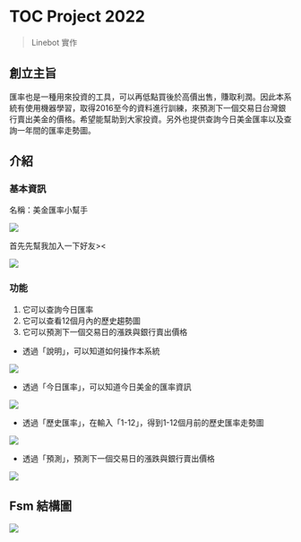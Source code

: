 # TOC Project 2022
> Linebot 實作

## 創立主旨
匯率也是一種用來投資的工具，可以再低點買後於高價出售，賺取利潤。因此本系統有使用機器學習，取得2016至今的資料進行訓練，來預測下一個交易日台灣銀行賣出美金的價格。希望能幫助到大家投資。另外也提供查詢今日美金匯率以及查詢一年間的匯率走勢圖。

## 介紹
### 基本資訊
名稱：美金匯率小幫手

![](https://i.imgur.com/XjCwd4w.png)

首先先幫我加入一下好友><

![](https://i.imgur.com/mzJkbHx.png)

### 功能
1. 它可以查詢今日匯率
2. 它可以查看12個月內的歷史趨勢圖
3. 它可以預測下一個交易日的漲跌與銀行賣出價格

- 透過「說明」，可以知道如何操作本系統

![](https://i.imgur.com/oVL2zkE.png)

- 透過「今日匯率」，可以知道今日美金的匯率資訊

![](https://i.imgur.com/QdreIkm.png)

- 透過「歷史匯率」，在輸入「1-12」，得到1-12個月前的歷史匯率走勢圖

![](https://i.imgur.com/iHlhymr.png)

- 透過「預測」，預測下一個交易日的漲跌與銀行賣出價格

![](https://i.imgur.com/hyKlZan.png)

## Fsm 結構圖
![](https://i.imgur.com/2eoyCJr.png)
